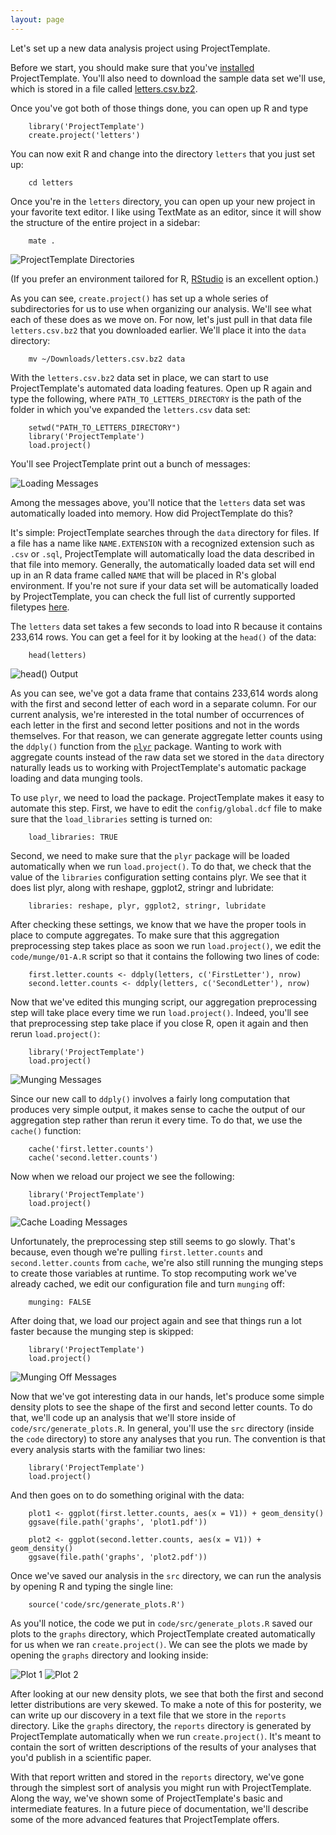 ```yaml
---
layout: page
---
```

Let's set up a new data analysis project using ProjectTemplate.

Before we start, you should make sure that you've [installed](./installing.html) ProjectTemplate. You'll also need to download the sample data set we'll use, which is stored in a file called [letters.csv.bz2](./letters.csv.bz2).

Once you've got both of those things done, you can open up R and type

        library('ProjectTemplate')
        create.project('letters')

You can now exit R and change into the directory `letters` that you just set up:

        cd letters

Once you're in the `letters` directory, you can open up your new project in your favorite text editor. I like using TextMate as an editor, since it will show the structure of the entire project in a sidebar:

        mate .

![ProjectTemplate Directories](./directories.png)

(If you prefer an environment tailored for R, [RStudio](http://www.rstudio.com/)
is an excellent option.)

As you can see, `create.project()` has set up a whole series of subdirectories for us to use when organizing our analysis. We'll see what each of these does as we move on. For now, let's just pull in that data file `letters.csv.bz2` that you downloaded earlier. We'll place it into the `data` directory:

        mv ~/Downloads/letters.csv.bz2 data

With the `letters.csv.bz2` data set in place, we can start to use ProjectTemplate's automated data loading features. Open up R again and type the following, where `PATH_TO_LETTERS_DIRECTORY` is the path of the folder in which you've expanded the `letters.csv` data set:


        setwd("PATH_TO_LETTERS_DIRECTORY")
        library('ProjectTemplate')
        load.project()

You'll see ProjectTemplate print out a bunch of messages:

![Loading Messages](./loading.png)

Among the messages above, you'll notice that the `letters` data set was automatically loaded into memory. How did ProjectTemplate do this?

It's simple: ProjectTemplate searches through the `data` directory for files. If a file has a name like `NAME.EXTENSION` with a recognized extension such as `.csv` or `.sql`, ProjectTemplate will automatically load the data described in that file into memory. Generally, the automatically loaded data set will end up in an R data frame called `NAME` that will be placed in R's global environment. If you're not sure if your data set will be automatically loaded by ProjectTemplate, you can check the full list of currently supported filetypes [here](./file_formats.html).

The `letters` data set takes a few seconds to load into R because it contains 233,614 rows. You can get a feel for it by looking at the `head()` of the data:

        head(letters)

![head() Output](./head.png)

As you can see, we've got a data frame that contains 233,614 words along with the first and second letter of each word in a separate column. For our current analysis, we're interested in the total number of occurrences of each letter in the first and second letter positions and not in the words themselves. For that reason, we can generate aggregate letter counts using the `ddply()` function from the [`plyr`](http://plyr.had.co.nz/) package. Wanting to work with aggregate counts instead of the raw data set we stored in the `data` directory naturally leads us to working with ProjectTemplate's automatic package loading and data munging tools.

To use `plyr`, we need to load the package. ProjectTemplate makes it easy to automate this step. First, we have to edit the `config/global.dcf` file to make sure that the `load_libraries` setting is turned on:

        load_libraries: TRUE

Second, we need to make sure that the `plyr` package will be loaded automatically when we run `load.project()`. To do that, we check that the value of the `libraries` configuration setting contains plyr. We see that it does list plyr, along with reshape, ggplot2, stringr and lubridate:

        libraries: reshape, plyr, ggplot2, stringr, lubridate

After checking these settings, we know that we have the proper tools in place to compute aggregates. To make sure that this aggregation preprocessing step takes place as soon we run `load.project()`, we edit the `code/munge/01-A.R` script so that it contains the following two lines of code:

        first.letter.counts <- ddply(letters, c('FirstLetter'), nrow)
        second.letter.counts <- ddply(letters, c('SecondLetter'), nrow)

Now that we've edited this munging script, our aggregation preprocessing step will take place every time we run `load.project()`. Indeed, you'll see that preprocessing step take place if you close R, open it again and then rerun `load.project()`:

        library('ProjectTemplate')
        load.project()

![Munging Messages](./munging.png)

Since our new call to `ddply()` involves a fairly long computation that produces very simple output, it makes sense to cache the output of our aggregation step rather than rerun it every time. To do that, we use the `cache()` function:

        cache('first.letter.counts')
        cache('second.letter.counts')

Now when we reload our project we see the following:

        library('ProjectTemplate')
        load.project()

![Cache Loading Messages](./caching.png)

Unfortunately, the preprocessing step still seems to go slowly. That's because, even though we're pulling `first.letter.counts` and `second.letter.counts` from `cache`, we're also still running the munging steps to create those variables at runtime. To stop recomputing work we've already cached, we edit our configuration file and turn `munging` off:

        munging: FALSE

After doing that, we load our project again and see that things run a lot faster because the munging step is skipped:

        library('ProjectTemplate')
        load.project()

![Munging Off Messages](./munging_off.png)

Now that we've got interesting data in our hands, let's produce some simple density plots to see the shape of the first and second letter counts. To do that, we'll code up an analysis that we'll store inside of `code/src/generate_plots.R`. In general, you'll use the `src` directory (inside the `code` directory) to store any analyses that you run. The convention is that every analysis starts with the familiar two lines:

        library('ProjectTemplate')
        load.project()

And then goes on to do something original with the data:

        plot1 <- ggplot(first.letter.counts, aes(x = V1)) + geom_density()
        ggsave(file.path('graphs', 'plot1.pdf'))

        plot2 <- ggplot(second.letter.counts, aes(x = V1)) + geom_density()
        ggsave(file.path('graphs', 'plot2.pdf'))

Once we've saved our analysis in the `src` directory, we can run the analysis by opening R and typing the single line:

        source('code/src/generate_plots.R')

As you'll notice, the code we put in `code/src/generate_plots.R` saved our plots to the `graphs` directory, which ProjectTemplate created automatically for us when we ran `create.project()`. We can see the plots we made by opening the `graphs` directory and looking inside:

![Plot 1](./plot1.png)
![Plot 2](./plot2.png)

After looking at our new density plots, we see that both the first and second letter distributions are very skewed. To make a note of this for posterity, we can write up our discovery in a text file that we store in the `reports` directory. Like the `graphs` directory, the `reports` directory is generated by ProjectTemplate automatically when we run `create.project()`. It's meant to contain the sort of written descriptions of the results of your analyses that you'd publish in a scientific paper.

With that report written and stored in the `reports` directory, we've gone through the simplest sort of analysis you might run with ProjectTemplate. Along the way, we've shown some of ProjectTemplate's basic and intermediate features. In a future piece of documentation, we'll describe some of the more advanced features that ProjectTemplate offers.
